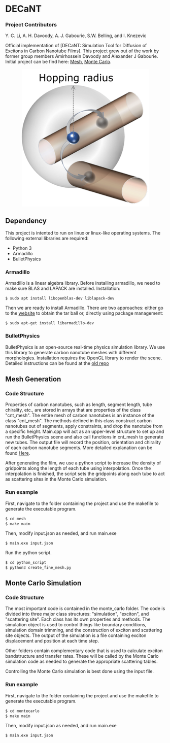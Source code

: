 DECaNT
=========================================
### Project Contributors
Y. C. Li, A. H. Davoody, A. J. Gabourie, S.W. Belling, and I. Knezevic

Official implementation of [DECaNT: Simulation Tool for Diffusion of Excitons in Carbon Nanotube Films]. This project grew out of the work by former group members Amirhossein Davoody and Alexander J Gabourie. Initial project can be find here: [Mesh](https://github.com/amirhosseindavoody/carbon_nanotube_mesh), [Monte Carlo](https://github.com/amirhosseindavoody/cnt_film_monte_carlo).

<p align="center"><img src="graphs/Figure6_simulation_schematic.png" width="400px"></p>

Dependency
-------------
This project is intented to run on linux or linux-like operating systems. The following external libraries are required:
   - Python 3
   - Armadillo
   - BulletPhysics
### Armadillo
Armadillo is a linear algebra library. Before installing armadillo, we need to make sure BLAS and LAPACK are installed. Installation:

    $ sudo apt install libopenblas-dev liblapack-dev

Then we are ready to install Armadillo. There are two approaches: either go to the [website](http://arma.sourceforge.net/download.html) to obtain the tar ball or, directly using package management:

    $ sudo apt-get install libarmadillo-dev
    
### BulletPhysics
BulletPhysics is an open-source real-time physics simulation library. We use this library to generate carbon nanotube meshes with different morphologies. Installation requires the OpenGL library to render the scene. Detailed instructions can be found at the [old repo](https://github.com/amirhosseindavoody/carbon_nanotube_mesh/wiki)
   
Mesh Generation
----------------
### Code Structure
Properties of carbon nanotubes, such as length, segment length, tube chirality, etc., are stored in arrays that are properties of the class "cnt_mesh". The entire mesh of carbon nanotubes is an instance of the class "cnt_mesh". The methods defined in this class construct carbon nanotubes out of segments, apply constraints, and drop the nanotube from a specific height. Main.cpp will act as an upper-level structure to set up and run the BulletPhysics scene and also call functions in cnt_mesh to generate new tubes. The output file will record the position, orientation and chirality of each carbon nanotube segments. More detailed explanation can be found [Here](https://github.com/amirhosseindavoody/carbon_nanotube_mesh).

After generating the film, we use a python script to increase the density of gridpoints along the length of each tube using interpolation. Once the interpolation is finished, the script sets the gridpoints along each tube to act as scattering sites in the Monte Carlo simulation.
### Run example
First, navigate to the folder containing the project and use the makefile to generate the executable program.

    $ cd mesh
    $ make main
    
Then, modify input.json as needed, and run main.exe

    $ main.exe input.json

Run the python script.

    $ cd python_script
    $ python3 create_fine_mesh.py
    

Monte Carlo Simulation
----------------
### Code Structure
The most important code is contained in the monte_carlo folder. The code is divided into three major class structures: "simulation", "exciton", and "scattering site". Each class has its own properties and methods. The simulation object is used to control things like boundary conditions, simulation domain trimming, and the construction of exciton and scattering site objects. The output of the simulation is a file containing exciton displacement and position at each time step.

Other folders contain complementary code that is used to calculate exciton bandstructure and transfer rates. These will be called by the Monte Carlo simulation code as needed to generate the appropriate scattering tables.

Controlling the Monte Carlo simulation is best done using the input file.

### Run example
First, navigate to the folder containing the project and use the makefile to generate the executable program.

    $ cd montecarlo
    $ make main
    
Then, modify input.json as needed, and run main.exe

    $ main.exe input.json

